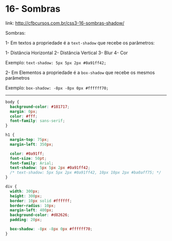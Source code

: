# 16- Sombras

link: http://cfbcursos.com.br/css3-16-sombras-shadow/

Sombras:

1- Em textos a propriedade é a `text-shadow` que recebe os parâmetros:

1- Distância Horizontal 2- Distância Vertical 3- Blur 4- Cor

Exemplo: `text-shadow: 5px 5px 2px #0a91ff42;`

2- Em Elementos a propriedade é a `box-shadow` que recebe os mesmos parâmetros

Exemplo: `box-shadow: -8px -8px 0px #ffffff70;`

---

```css
body {
  background-color: #181717;
  margin: 0px;
  color: #fff;
  font-family: sans-serif;
}

h1 {
  margin-top: 75px;
  margin-left: 350px;

  color: #0a91ff;
  font-size: 50pt;
  font-family: Arial;
  text-shadow: 5px 5px 2px #0a91ff42;
  /* text-shadow: 5px 5px 2px #0a91ff42, 10px 10px 2px #ba0aff75; */
}

div {
  width: 300px;
  height: 300px;
  border: 10px solid #ffffff;
  border-radius: 10px;
  margin-left: 400px;
  background-color: #d82626;
  padding: 20px;

  box-shadow: -8px -8px 0px #ffffff70;
}
```
